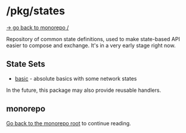 # /pkg/states

[-> go back to monorepo /](/README.md)

Repository of common state definitions, used to make state-based API easier to compose and exchange. It's in a very
early stage right now.

## State Sets

- [basic](/pkg/states/ss_basic.go) - absolute basics with some network states

In the future, this package may also provide reusable handlers.

## monorepo

[Go back to the monorepo root](/README.md) to continue reading.
